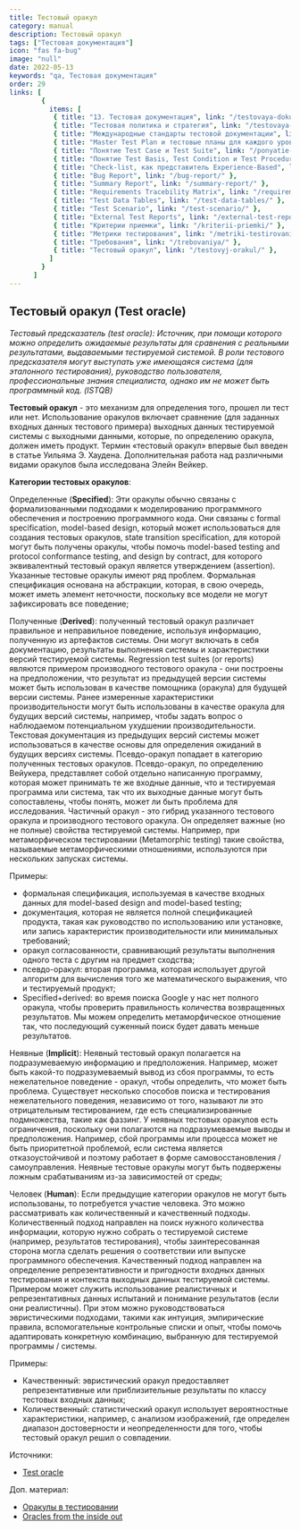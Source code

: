```yaml
---
title: Тестовый оракул
category: manual
description: Тестовый оракул
tags: ["Тестовая документация"]
icon: "fas fa-bug"
image: "null"
date: 2022-05-13
keywords: "qa, Тестовая документация"
order: 29
links: [
        {
          items: [
           { title: "13. Тестовая документация", link: "/testovaya-dokumentacziya/" },
           { title: "Тестовая политика и стратегия", link: "/testovaya-politika-i-strategiya/" },
           { title: "Международные стандарты тестовой документации", link: "/mezhdunarodnye-standarty-testovoj-dokumentaczii/" },
           { title: "Master Test Plan и тестовые планы для каждого уровня", link: "/master-test-plan-i-testovye-plany-dlya-kazhdogo-urovnya/" },
           { title: "Понятие Test Case и Test Suite", link: "/ponyatie-test-case-i-test-suite/" },
           { title: "Понятие Test Basis, Test Condition и Test Procedure", link: "/ponyatie-test-basis-test-condition-i-test-procedure/" },
           { title: "Check-list, как представитель Experience-Based", link: "/check-list-kak-predstavitel-experience-based/" },
           { title: "Bug Report", link: "/bug-report/" },
           { title: "Summary Report", link: "/summary-report/" },
           { title: "Requirements Tracebility Matrix", link: "/requirements-tracebility-matrix/" },
           { title: "Test Data Tables", link: "/test-data-tables/" },
           { title: "Test Scenario", link: "/test-scenario/" },
           { title: "External Test Reports", link: "/external-test-reports/" },
           { title: "Критерии приемки", link: "/kriterii-priemki/" },
           { title: "Метрики тестирования", link: "/metriki-testirovaniya/" },
           { title: "Требования", link: "/trebovaniya/" },
           { title: "Тестовый оракул", link: "/testovyj-orakul/" },
          ]
        }
      ]
---
```


## Тестовый оракул (Test oracle)

_Тестовый предсказатель (test oracle): Источник, при помощи которого можно определить ожидаемые результаты для сравнения с реальными результатами, выдаваемыми тестируемой системой. В роли тестового предсказателя могут выступать уже имеющаяся система (для эталонного тестирования), руководство пользователя, профессиональные знания специалиста, однако им не может быть программный код. (ISTQB)_

**Тестовый оракул** - это механизм для определения того, прошел ли тест или нет. Использование оракулов включает сравнение (для заданных входных данных тестового примера) выходных данных тестируемой системы с выходными данными, которые, по определению оракула, должен иметь продукт. Термин «тестовый оракул» впервые был введен в статье Уильяма Э. Хаудена. Дополнительная работа над различными видами оракулов была исследована Элейн Вейкер.

**Категории тестовых оракулов**:

Определенные (**Specified**): Эти оракулы обычно связаны с формализованными подходами к моделированию программного обеспечения и построению программного кода. Они связаны с formal specification, model-based design, который может использоваться для создания тестовых оракулов, state transition specification, для которой могут быть получены оракулы, чтобы помочь model-based testing and protocol conformance testing, and design by contract, для которого эквивалентный тестовый оракул является утверждением (assertion). Указанные тестовые оракулы имеют ряд проблем. Формальная спецификация основана на абстракции, которая, в свою очередь, может иметь элемент неточности, поскольку все модели не могут зафиксировать все поведение;

Полученные (**Derived**): полученный тестовый оракул различает правильное и неправильное поведение, используя информацию, полученную из артефактов системы. Они могут включать в себя документацию, результаты выполнения системы и характеристики версий тестируемой системы. Regression test suites (or reports) являются примером производного тестового оракула - они построены на предположении, что результат из предыдущей версии системы может быть использован в качестве помощника (оракула) для будущей версии системы. Ранее измеренные характеристики производительности могут быть использованы в качестве оракула для будущих версий системы, например, чтобы задать вопрос о наблюдаемом потенциальном ухудшении производительности. Текстовая документация из предыдущих версий системы может использоваться в качестве основы для определения ожиданий в будущих версиях системы. Псевдо-оракул попадает в категорию полученных тестовых оракулов. Псевдо-оракул, по определению Вейукера, представляет собой отдельно написанную программу, которая может принимать те же входные данные, что и тестируемая программа или система, так что их выходные данные могут быть сопоставлены, чтобы понять, может ли быть проблема для исследования. Частичный оракул - это гибрид указанного тестового оракула и производного тестового оракула. Он определяет важные (но не полные) свойства тестируемой системы. Например, при метаморфическом тестировании (Metamorphic testing) такие свойства, называемые метаморфическими отношениями, используются при нескольких запусках системы.

Примеры:

* формальная спецификация, используемая в качестве входных данных для model-based design and model-based testing;
* документация, которая не является полной спецификацией продукта, такая как руководство по использованию или установке, или запись характеристик производительности или минимальных требований;
* оракул согласованности, сравнивающий результаты выполнения одного теста с другим на предмет сходства;
* псевдо-оракул: вторая программа, которая использует другой алгоритм для вычисления того же математического выражения, что и тестируемый продукт;
* Specified+derived: во время поиска Google у нас нет полного оракула, чтобы проверить правильность количества возвращенных результатов. Мы можем определить метаморфическое отношение так, что последующий суженный поиск будет давать меньше результатов.

Неявные (**Implicit**): Неявный тестовый оракул полагается на подразумеваемую информацию и предположения. Например, может быть какой-то подразумеваемый вывод из сбоя программы, то есть нежелательное поведение - оракул, чтобы определить, что может быть проблема. Существует несколько способов поиска и тестирования нежелательного поведения, независимо от того, называют ли это отрицательным тестированием, где есть специализированные подмножества, такие как фаззинг. У неявных тестовых оракулов есть ограничения, поскольку они полагаются на подразумеваемые выводы и предположения. Например, сбой программы или процесса может не быть приоритетной проблемой, если система является отказоустойчивой и поэтому работает в форме самовосстановления / самоуправления. Неявные тестовые оракулы могут быть подвержены ложным срабатываниям из-за зависимостей от среды;

Человек (**Human**): Если предыдущие категории оракулов не могут быть использованы, то потребуется участие человека. Это можно рассматривать как количественный и качественный подходы. Количественный подход направлен на поиск нужного количества информации, которую нужно собрать о тестируемой системе (например, результатов тестирования), чтобы заинтересованная сторона могла сделать решения о соответствии или выпуске программного обеспечения. Качественный подход направлен на определение репрезентативности и пригодности входных данных тестирования и контекста выходных данных тестируемой системы. Примером может служить использование реалистичных и репрезентативных данных испытаний и понимание результатов (если они реалистичны). При этом можно руководствоваться эвристическими подходами, такими как интуиция, эмпирические правила, вспомогательные контрольные списки и опыт, чтобы помочь адаптировать конкретную комбинацию, выбранную для тестируемой программы / системы.

Примеры:

* Качественный: эвристический оракул предоставляет репрезентативные или приблизительные результаты по классу тестовых входных данных;
* Количественный: статистический оракул использует вероятностные характеристики, например, с анализом изображений, где определен диапазон достоверности и неопределенности для того, чтобы тестовый оракул решил о совпадении.

Источники:

* [Test oracle](https://en.wikipedia.org/wiki/Test\_oracle)

Доп. материал:

* [Оракулы в тестировании](https://telegra.ph/Orakuly-v-testirovanii-10-17)
* [Oracles from the inside out](https://www.developsense.com/blog/2015/09/oracles-from-the-inside-out/)